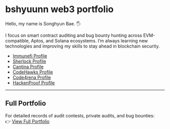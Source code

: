 # bshyuunn web3 portfolio
Hello, my name is Songhyun Bae. 🖐️

I focus on smart contract auditing and bug bounty hunting across EVM-compatible, Aptos, and Solana ecosystems. I’m always learning new technologies and improving my skills to stay ahead in blockchain security.
- [Immunefi Profile](https://immunefi.com/profile/hyuunn/)
- [Sherlock Profile](https://audits.sherlock.xyz/watson/hyuunn)
- [Cantina Profile](https://cantina.xyz/u/songhyun)
- [CodeHawks Profile](https://profiles.cyfrin.io/u/bshyuunn)
- [Code4rena Profile](https://code4rena.com/@hyuunn)
- [HackenProof Profile](https://hackenproof.com/hackers/hyuunn)

---

## Full Portfolio
For detailed records of audit contests, private audits, and bug bounties:  
👉 [View Full Portfolio](./EXPERIENCE.md)
